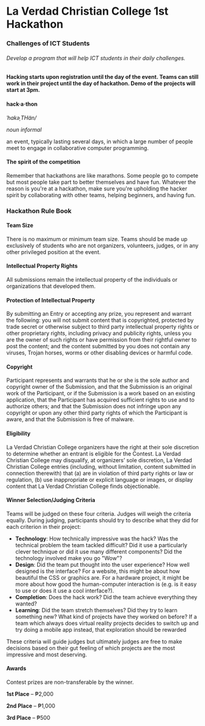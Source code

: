 # La Verdad Christian College 1st Hackathon
### Challenges of ICT Students
###### Develop a program that will help ICT students in their daily challenges.

**Hacking starts upon registration until the day of the event. Teams can still work in their project until the day of hackathon. Demo of the projects will start at 3pm.**

#### hack·a·thon
*ˈhakəˌTHän/*

*noun informal*

an event, typically lasting several days, in which a large number of people meet to engage in collaborative computer programming.


#### The spirit of the competition
Remember that hackathons are like marathons. Some people go to compete but most people take part to better themselves and have fun. Whatever the reason is you're at a hackathon, make sure you're upholding the hacker spirit by collaborating with other teams, helping beginners, and having fun.




### Hackathon Rule Book

#### Team Size
There is no maximum or minimum team size. Teams should be made up exclusively of students who are not organizers, volunteers, judges, or in any other privileged position at the event.

#### Intellectual Property Rights
All submissions remain the intellectual property of the individuals or organizations that developed them.

#### Protection of Intellectual Property
By submitting an Entry or accepting any prize, you represent and warrant the following: you will not submit content that is copyrighted, protected by trade secret or otherwise subject to third party intellectual property rights or other proprietary rights, including privacy and publicity rights, unless you are the owner of such rights or have permission from their rightful owner to post the content; and the content submitted by you does not contain any viruses, Trojan horses, worms or other disabling devices or harmful code.

#### Copyright
Participant represents and warrants that he or she is the sole author and copyright owner of the Submission, and that the Submission is an original work of the Participant, or if the Submission is a work based on an existing application, that the Participant has acquired sufficient rights to use and to authorize others; and that the Submission does not infringe upon any copyright or upon any other third party rights of which the Participant is aware, and that the Submission is free of malware.

#### Eligibility
La Verdad Christian College organizers have the right at their sole discretion to determine whether an entrant is eligible for the Contest. La Verdad Christian College may disqualify, at organizers’ sole discretion, La Verdad Christian College entries (including, without limitation, content submitted in connection therewith) that (a) are in violation of third party rights or law or regulation, (b) use inappropriate or explicit language or images, or display content that La Verdad Christian College finds objectionable.

#### Winner Selection/Judging Criteria
Teams will be judged on these four criteria. Judges will weigh the criteria equally. During judging, participants should try to describe what they did for each criterion in their project:

* **Technology**: How technically impressive was the hack? Was the technical problem the team tackled difficult? Did it use a particularly clever technique or did it use many different components? Did the technology involved make you go "Wow"?
* **Design**: Did the team put thought into the user experience? How well designed is the interface? For a website, this might be about how beautiful the CSS or graphics are. For a hardware project, it might be more about how good the human-computer interaction is (e.g. is it easy to use or does it use a cool interface?).
* **Completion**: Does the hack work? Did the team achieve everything they wanted?
* **Learning**: Did the team stretch themselves? Did they try to learn something new? What kind of projects have they worked on before? If a team which always does virtual reality projects decides to switch up and try doing a mobile app instead, that exploration should be rewarded


These criteria will guide judges but ultimately judges are free to make decisions based on their gut feeling of which projects are the most impressive and most deserving.


#### Awards
Contest prizes are non-transferable by the winner.

**1st Place** – ₱2,000

**2nd Place** – ₱1,000

**3rd Place** – ₱500

